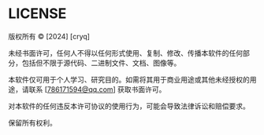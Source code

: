 # LICENSE

版权所有 © [2024] [cryq]

未经书面许可，任何人不得以任何形式使用、复制、修改、传播本软件的任何部分，包括但不限于源代码、二进制文件、文档、图像等。

本软件仅可用于个人学习、研究目的。如需将其用于商业用途或其他未经授权的用途，请联系 [786171594@qq.com] 获取书面许可。

对本软件的任何违反本许可协议的使用行为，可能会导致法律诉讼和赔偿要求。

保留所有权利。
